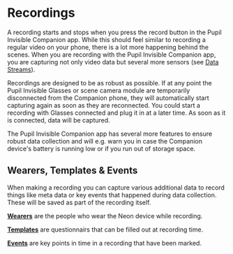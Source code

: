 # Recordings
A recording starts and stops when you press the record button in the Pupil Invisible Companion app. While this should feel similar to recording a regular video on your phone, there is a lot more happening behind the scenes. When you are recording with the Pupil Invisible Companion app, you are capturing not only video data but several more sensors (see [Data Streams](/general/data-streams/)).

Recordings are designed to be as robust as possible. If at any point the Pupil Invisible Glasses or scene camera module are temporarily disconnected from the Companion phone, they will automatically start capturing again as soon as they are reconnected. You could start a recording with Glasses connected and plug it in at a later time. As soon as it is connected, data will be captured.

The Pupil Invisible Companion app has several more features to ensure robust data collection and will e.g. warn you in case the Companion device's battery is running low or if you run out of storage space.

## Wearers, Templates & Events
When making a recording you can capture various additional data to record things like meta data or key events that happened during data collection. These will be saved as part of the recording itself.

[**Wearers**](/general/wearers/) are the people who wear the Neon device while recording.

[**Templates**](/general/templates/) are questionnairs that can be filled out at recording time.

[**Events**](/general/events/) are key points in time in a recording that have been marked.
